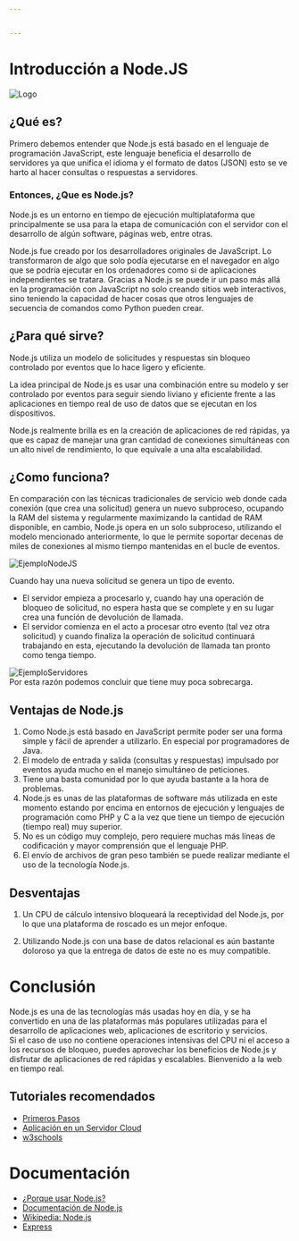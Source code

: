 ```yaml
---


---
```


<h1 id="introducción-a-node.js">Introducción a Node.JS</h1>
<p><img src="https://www.arsys.es/blog/file/uploads/2019/05/mayo-2019-nodejs.jpg" alt="Logo"></p>
<h2 id="¿qué-es">¿Qué es?</h2>
<p>Primero debemos entender que Node.js está basado en el lenguaje de programación JavaScript, este lenguaje beneficia el desarrollo de servidores ya que unifica el idioma y el formato de datos (JSON) esto se ve harto al hacer consultas o respuestas a servidores.</p>
<h3 id="entonces-¿que-es-node.js">Entonces, ¿Que es Node.js?</h3>
<p>Node.js es un entorno en tiempo de ejecución multiplataforma que principalmente se usa para la etapa de comunicación con el servidor con el desarrollo de algún software, páginas web, entre otras.</p>
<p>Node.js fue creado por los desarrolladores originales de JavaScript. Lo transformaron de algo que solo podía ejecutarse en el navegador en algo que se podría ejecutar en los ordenadores como si de aplicaciones independientes se tratara. Gracias a Node.js se puede ir un paso más allá en la programación con JavaScript no solo creando sitios web interactivos, sino teniendo la capacidad de hacer cosas que otros lenguajes de secuencia de comandos como Python pueden crear.</p>
<h2 id="¿para-qué-sirve">¿Para qué sirve?</h2>
<p>Node.js utiliza un modelo de solicitudes y respuestas sin bloqueo controlado por eventos que lo hace ligero y eficiente.</p>
<p>La idea principal de Node.js es usar una combinación entre su modelo y ser controlado por eventos para seguir siendo liviano y eficiente frente a las aplicaciones en tiempo real de uso de datos que se ejecutan en los dispositivos.</p>
<p>Node.js realmente brilla es en la creación de aplicaciones de red rápidas, ya que es capaz de manejar una gran cantidad de conexiones simultáneas con un alto nivel de rendimiento, lo que equivale a una alta escalabilidad.</p>
<h2 id="¿como-funciona">¿Como funciona?</h2>
<p>En comparación con las técnicas tradicionales de servicio web donde cada conexión (que crea una solicitud) genera un nuevo subproceso, ocupando la RAM del sistema y regularmente maximizando la cantidad de RAM disponible, en cambio, Node.js opera en un solo subproceso, utilizando el modelo mencionado anteriormente, lo que le permite soportar decenas de miles de conexiones al mismo tiempo mantenidas en el bucle de eventos.</p>
<p><img src="https://uploads.toptal.io/blog/image/92835/toptal-blog-image-1471270373483-e0bb1f43465b6646a91c347c793629e2.png" alt="EjemploNodeJS"></p>
<p>Cuando hay una nueva solicitud se genera un tipo de evento.</p>
<ul>
<li>El servidor empieza a procesarlo y, cuando hay una operación de<br>
bloqueo de solicitud, no espera hasta que se complete y en su lugar<br>
crea una función de devolución de llamada.</li>
<li>El servidor comienza en el acto a procesar otro evento (tal vez otra<br>
solicitud) y cuando finaliza la operación de solicitud continuará<br>
trabajando en esta, ejecutando la devolución de llamada tan pronto<br>
como tenga tiempo.</li>
</ul>
<p><img src="https://uploads.toptal.io/blog/image/92837/toptal-blog-image-1471270642718-64d896e7eac3cce483ac7dd8226b50da.png" alt="EjemploServidores"><br>
Por esta razón podemos concluir que tiene muy poca sobrecarga.</p>
<h2 id="ventajas-de-node.js">Ventajas de Node.js</h2>
<ol>
<li>Como Node.js está basado en JavaScript permite poder ser una forma simple y fácil de aprender a utilizarlo. En especial por programadores de Java.</li>
<li>El modelo de entrada y salida (consultas y respuestas) impulsado por eventos ayuda mucho en el manejo simultáneo de peticiones.</li>
<li>Tiene una basta comunidad por lo que ayuda bastante a la hora de problemas.</li>
<li>Node.js es unas de las plataformas de software más utilizada en este momento estando por encima en entornos de ejecución y lenguajes de programación como PHP y C a la vez que tiene un tiempo de ejecución (tiempo real) muy superior.</li>
<li>No es un código muy complejo, pero requiere muchas más líneas de codificación y mayor comprensión que el lenguaje PHP.</li>
<li>El envío de archivos de gran peso también se puede realizar mediante el uso de la tecnología Node.js.</li>
</ol>
<h2 id="desventajas">Desventajas</h2>
<ol>
<li>
<p>Un CPU de cálculo intensivo bloqueará la receptividad del Node.js, por lo que una plataforma de roscado es un mejor enfoque.</p>
</li>
<li>
<p>Utilizando Node.js con una base de datos relacional es aún bastante doloroso ya que la entrega de datos de este no es muy compatible.</p>
</li>
</ol>
<h1 id="conclusión">Conclusión</h1>
<p>Node.js es una de las tecnologías más usadas hoy en día, y se ha convertido en una de las plataformas más populares utilizadas para el desarrollo de aplicaciones web, aplicaciones de escritorio y servicios.<br>
Si el caso de uso no contiene operaciones intensivas del CPU ni el acceso a los recursos de bloqueo, puedes aprovechar los beneficios de Node.js y disfrutar de aplicaciones de red rápidas y escalables. Bienvenido a la web en tiempo real.</p>
<h2 id="tutoriales-recomendados">Tutoriales recomendados</h2>
<ul>
<li><a href="https://xurxodev.com/como-crear-un-api-rest-con-node-js/">Primeros Pasos</a></li>
<li><a href="https://www.arsys.es/blog/soluciones/desplegar-nodejs/">Aplicación en un Servidor Cloud</a></li>
<li><a href="https://www.w3schools.com/nodejs/">w3schools</a></li>
</ul>
<h1 id="documentación">Documentación</h1>
<ul>
<li><a href="https://www.toptal.com/nodejs/por-que-demonios-usaria-node-js-un-tutorial-caso-por-caso">¿Porque usar Node.js?</a></li>
<li><a href="https://nodejs.org/es/">Documentación de Node.js</a></li>
<li><a href="https://es.wikipedia.org/wiki/Node.js">Wikipedia: Node.js</a></li>
<li><a href="https://expressjs.com/es/">Express</a></li>
</ul>

